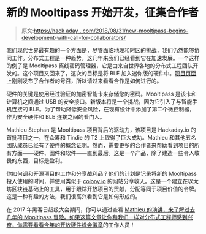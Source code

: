 # 新的 Mooltipass 开始开发，征集合作者

> 原文:[https://hack aday . com/2018/08/31/new-mooltipass-begins-development-with-call-for-collaborators/](https://hackaday.com/2018/08/31/new-mooltipass-begins-development-with-call-for-collaborators/)

我们现代世界最有趣的一个方面是，尽管面临地理和时区的挑战，我们仍然能够协同工作。分布式工程是一种趋势，这几年来我们已经看到它在加速发展。一个这样的例子是 Mooltipass 离线密码管理器，它是由来自世界各地的分布式工程团队开发的。这个项目又回来了，这次的目标是将 BLE 加入迷你版的硬件中。[项目页面](https://hackaday.io/project/160764-the-new-mooltipass-mini-ble)上刚刚发布了合作者的号召，所以请过来看看合作是如何进行的。

硬件的关键是使用经过验证的加密智能卡来存储您的密码。Mooltipass 是该卡和计算机之间通过 USB 的安全接口。新版本将是一个挑战，因为它引入了与智能手机连接的 BLE。为了帮助降低安全风险，在现有设计中添加了第二个微控制器，作为安全硬件和 BLE 连接之间的看门人。

Mathieu Stephan 是 Mooltipass 项目背后的驱动力，该项目是 Hackaday.io 的首批项目之一，在众筹和 Tindie 的 T2 上取得了巨大成功。Mathieu 和其他五名团队成员已经有了硬件的概念证明。然而，需要更多的合作者来帮助看到项目的所有方面——硬件、固件和软件——直到最后。这是一个产品，除了建造一些令人敬畏的东西，目标是盈利。

你如何调和开源项目的工作和分享战利品？他们的计划是记录将新的 Mooltipass 投入使用的时间，并使用类似于 [colony.io](http://colony.io/) 的网站分享收入。这是一个建立在以太坊区块链基础上的工具，用于跟踪开放项目的贡献，分配等同于项目价值的令牌。这是一种有趣的方法，我们很高兴看到它是如何形成的。

在 2017 年黑客日超级大会期间，你可以通过查看 [Mathieu 的演讲，来了解过去几年的 Mooltipass 冒险。如果这篇文章让你和我们一样对分布式工程师感到兴奋，你需要](https://hackaday.com/2017/11/30/mathieu-stephan-the-making-of-a-secure-open-source-hardware-password-keeper/)[看看今年的开放硬件峰会徽章](https://hackaday.io/project/112222-2018-open-hardware-summit-badge)的工作人员！